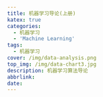 ```yaml
---
title: 机器学习导论(上册)
katex: true
categories:
  - 机器学习
  - 'Machine Learning'
tags:
  - 机器学习
cover: /img/data-analysis.png
top_img: /img/data-chart3.jpg
description: 机器学习算法导论
abbrlink: 
date: 
---
```



<!-- more -->

